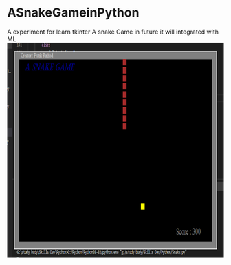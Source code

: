 # ASnakeGameinPython
A experiment for learn tkinter A snake Game in future it will integrated with ML
<img src="snake/Screenshot.png" height="500" width="800" />
